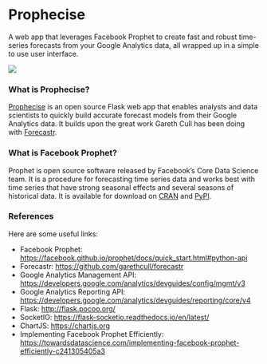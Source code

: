 # Prophecise
A web app that leverages Facebook Prophet to create fast and robust time-series forecasts from your Google Analytics data, all wrapped up in a simple to use user interface.

<img src="https://storage.googleapis.com/prophecise-static/static/img/prophecise-screenshot.png"/>

### What is Prophecise?

<a href='https://prophecise.com'>Prophecise</a> is an open source Flask web app that enables analysts and data scientists to quickly build accurate forecast models from their Google Analytics data. It builds upon the great work Gareth Cull has been doing with <a href="https://github.com/garethcull/forecastr">Forecastr</a>.

### What is Facebook Prophet?

Prophet is open source software released by Facebook’s Core Data Science team. It is a procedure for forecasting time series data and works best with time series that have strong seasonal effects and several seasons of historical data. It is available for download on <a href="https://cran.r-project.org/package=prophet">CRAN</a> and <a href="https://pypi.python.org/pypi/fbprophet/">PyPI</a>.

### References

Here are some useful links:

- Facebook Prophet: https://facebook.github.io/prophet/docs/quick_start.html#python-api
- Forecastr: https://github.com/garethcull/forecastr
- Google Analytics Management API: https://developers.google.com/analytics/devguides/config/mgmt/v3
- Google Analytics Reporting API: https://developers.google.com/analytics/devguides/reporting/core/v4
- Flask: http://flask.pocoo.org/
- SocketIO: https://flask-socketio.readthedocs.io/en/latest/
- ChartJS: https://chartjs.org
- Implementing Facebook Prophet Efficiently: https://towardsdatascience.com/implementing-facebook-prophet-efficiently-c241305405a3
